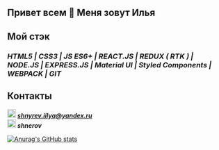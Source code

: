 ## Привет всем 👋 Меня зовут Илья

## Мой стэк

### ***HTML5 | CSS3 | JS ES6+ | REACT.JS | REDUX ( RTK ) | NODE.JS | EXPRESS.JS | Material UI | Styled Components | WEBPACK | GIT***


## Контакты
***<img src="https://www.pngrepo.com/png/285/170/email.png" width="20" height="20">  shnyrev.iilya@yandex.ru***   
***<img src="https://simpleicons.org/icons/telegram.svg" width="20" height="20">  shnerov***  



[![Anurag's GitHub stats](https://github-readme-stats.vercel.app/api?username=Yodji27)](https://github.com/anuraghazra/github-readme-stats)
